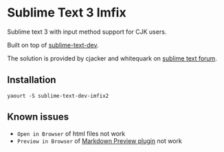 # Sublime Text 3 Imfix

Sublime text 3 with input method support for CJK users.

Built on top of [sublime-text-dev][sublime-text-dev].

The solution is provided by cjacker and whitequark on [sublime text forum][imfix-solution].

## Installation

```
yaourt -S sublime-text-dev-imfix2
```

## Known issues

* `Open in Browser` of html files not work
* `Preview in Browser` of [Markdown Preview plugin][markdown-preview] not work

[sublime-text-dev]: https://aur.archlinux.org/packages/sublime-text-dev
[imfix-solution]: https://forum.sublimetext.com/t/input-method-support/5446/27
[markdown-preview]: https://github.com/revolunet/sublimetext-markdown-preview
